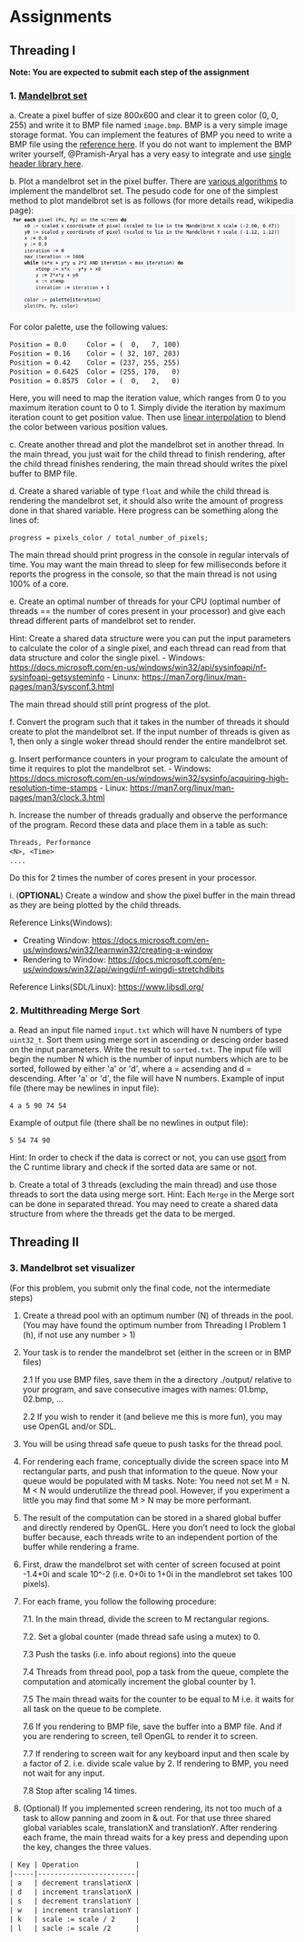 # Assignments

## Threading I
**Note: You are expected to submit each step of the assignment**
### 1. [Mandelbrot set](https://en.wikipedia.org/wiki/Mandelbrot_set)

  a. Create a pixel buffer of size 800x600 and clear it to green color (0, 0, 255) and write it to BMP file named `image.bmp`.
BMP is a very simple image storage format. You can implement the features of BMP you need to write a BMP file using the [reference here](https://docs.microsoft.com/en-us/windows/win32/gdi/bitmap-storage). If you do not want to implement the BMP writer yourself, @Pramish-Aryal has a very easy to integrate and use [single header library here](https://github.com/Pramish-Aryal/pimp).

  b. Plot a mandelbrot set in the pixel buffer. There are [various algorithms](https://en.wikipedia.org/wiki/Plotting_algorithms_for_the_Mandelbrot_set) to implement the mandelbrot set. The pesudo code for one of the simplest method to plot mandelbrot set is as follows (for more details read, wikipedia page):
![MandelbrotPseudoCode](./MandelbrotPseudoCode.png)

For color palette, use the following values:
```
Position = 0.0     Color = (  0,   7, 100)
Position = 0.16    Color = ( 32, 107, 203)
Position = 0.42    Color = (237, 255, 255)
Position = 0.6425  Color = (255, 170,   0)
Position = 0.8575  Color = (  0,   2,   0)
```
Here, you will need to map the iteration value, which ranges from 0 to you maximum iteration count to 0 to 1. Simply divide the iteration by maximum iteration count to get position value. Then use [linear interpolation](https://en.wikipedia.org/wiki/Linear_interpolation#Programming_language_support) to blend the color between various position values.

  c. Create another thread and plot the mandelbrot set in another thread. In the main thread, you just wait for the child thread to finish rendering, after the child thread finishes rendering, the main thread should writes the pixel buffer to BMP file.

  d. Create a shared variable of type `float` and while the child thread is rendering the mandelbrot set, it should also write the amount of progress done in that shared variable. Here progress can be something along the lines of:
```
progress = pixels_color / total_number_of_pixels;
```
The main thread should print progress in the console in regular intervals of time. You may want the main thread to sleep for few milliseconds before it reports the progress in the console, so that the main thread is not using 100% of a core.

  e. Create an optimal number of threads for your CPU (optimal number of threads == the number of cores present in your processor) and give each thread different parts of mandelbrot set to render.

Hint: Create a shared data structure were you can put the input parameters to calculate the color of a single pixel, and each thread can read from that data structure and color the single pixel.
	- Windows: https://docs.microsoft.com/en-us/windows/win32/api/sysinfoapi/nf-sysinfoapi-getsysteminfo
	- Linunx: https://man7.org/linux/man-pages/man3/sysconf.3.html

The main thread should still print progress of the plot.

  f. Convert the program such that it takes in the number of threads it should create to plot the mandelbrot set. If the input number of threads is given as 1, then only a single woker thread should render the entire mandelbrot set.

  g. Insert performance counters in your program to calculate the amount of time it requires to plot the mandelbrot set.
	- Windows: https://docs.microsoft.com/en-us/windows/win32/sysinfo/acquiring-high-resolution-time-stamps
	- Linux: https://man7.org/linux/man-pages/man3/clock.3.html

  h. Increase the number of threads gradually and observe the performance of the program. Record these data and place them in a table as such:
```
Threads, Performance
<N>, <Time>
....
```
Do this for 2 times the number of cores present in your processor.

  i. (**OPTIONAL**) Create a window and show the pixel buffer in the main thread as they are being plotted by the child threads.

Reference Links(Windows):
- Creating Window: https://docs.microsoft.com/en-us/windows/win32/learnwin32/creating-a-window
- Rendering to Window: https://docs.microsoft.com/en-us/windows/win32/api/wingdi/nf-wingdi-stretchdibits

Reference Links(SDL/Linux): https://www.libsdl.org/



### 2. Multithreading Merge Sort

  a. Read an input file named `input.txt` which will have  N numbers of type `uint32_t`. Sort them using merge sort in ascending or descing order based on the input parameters. Write the result to `sorted.txt`.
The input file will begin the number N which is the number of input numbers which are to be sorted, followed by either 'a' or 'd', where a = acsending and d = descending. After 'a' or 'd', the file will have N numbers.
Example of input file (there may be newlines in input file):
```
4 a 5 90 74 54
```
Example of output file (there shall be no newlines in output file):
```
5 54 74 90
```
Hint: In order to check if the data is correct or not, you can use [qsort](https://en.cppreference.com/w/c/algorithm/qsort) from the C runtime library and check if the sorted data are same or not.

  b. Create a total of 3 threads (excluding the main thread) and use those threads to sort the data using merge sort.
Hint: Each `Merge` in the Merge sort can be done in separated thread. You may need to create a shared data structure from where the threads get the data to be merged.

## Threading II
### 3. Mandelbrot set visualizer
(For this problem, you submit only the final code, not the intermediate steps)

1. Create a thread pool with an optimum number (N) of threads in the pool. (You may have found the optimum number from Threading I Problem 1 (h), if not use any number > 1)
2. Your task is to render the mandelbrot set (either in the screen or in BMP files)

   2.1 If you use BMP files, save them in the a directory ./output/ relative to your program, and save consecutive images with names: 01.bmp, 02.bmp, ...

   2.2 If you wish to render it (and believe me this is more fun), you may use OpenGL and/or SDL.

3. You will be using thread safe queue to push tasks for the thread pool.
4. For rendering each frame, conceptually divide the screen space into M rectangular parts, and push that information to the queue. Now your queue would be populated with M tasks.
Note: You need not set M = N. M < N would underutilize the thread pool. However, if you experiment a little you may find that some M > N may be more performant.
5. The result of the computation can be stored in a shared global buffer and directly rendered by OpenGL. Here you don't need to lock the global buffer because, each threads write to an independent portion of the buffer while rendering a frame.
6. First, draw the mandelbrot set with center of screen focused at point -1.4+0i and scale 10^-2 (i.e. 0+0i to 1+0i in the mandlebrot set takes 100 pixels).
7. For each frame, you follow the following procedure:

   7.1. In the main thread, divide the screen to M rectangular regions.

   7.2. Set a global counter (made thread safe using a mutex) to 0.

   7.3 Push the tasks (i.e. info about regions) into the queue

   7.4 Threads from thread pool, pop a task from the queue, complete the computation and atomically increment the global counter by 1.

   7.5 The main thread waits for the counter to be equal to M i.e. it waits for all task on the queue to be complete.

   7.6 If you rendering to BMP file, save the buffer into a BMP file. And if you are rendering to screen, tell OpenGL to render it to screen.

   7.7 If rendering to screen wait for any keyboard input and then scale by a factor of 2. i.e. divide scale value by 2. If rendering to BMP, you need not wait for any input.

   7.8 Stop after scaling 14 times.

8. (Optional) If you implemented screen rendering, its not too much of a task to allow panning and zoom in & out. For that use three shared global variables scale, translationX and translationY. After rendering each frame, the main thread waits for a key press and depending upon the key, changes the three values.
```
| Key | Operation              |
|-----|------------------------|
| a   | decrement translationX |
| d   | increment translationX |
| s   | decrement translationY |
| w   | increment translationY |
| k   | scale := scale / 2     |
| l   | sacle := scale /2      |
```
